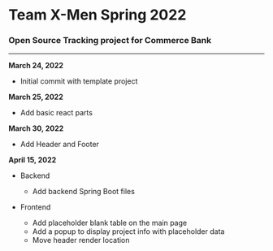 # **Team X-Men Spring 2022**
### Open Source Tracking project for Commerce Bank
-----------------------------------------------------
**March 24, 2022**
- Initial commit with template project

**March 25, 2022** 
- Add basic react parts

**March 30, 2022**
- Add Header and Footer

**April 15, 2022**
- Backend
    - Add backend Spring Boot files

- Frontend
    - Add placeholder blank table on the main page
    - Add a popup to display project info with placeholder data
    - Move header render location